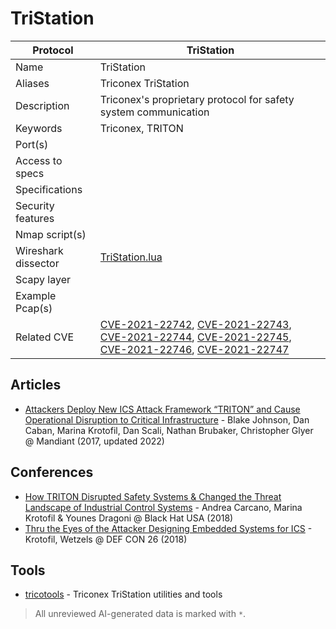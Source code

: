 # TriStation

| Protocol | TriStation |
|---|---|
| Name | TriStation |
| Aliases | Triconex TriStation |
| Description | Triconex's proprietary protocol for safety system communication |
| Keywords | Triconex, TRITON |
| Port(s) |  |
| Access to specs |  |
| Specifications |  |
| Security features |  |
| Nmap script(s) |  |
| Wireshark dissector | [TriStation.lua](https://github.com/NozomiNetworks/tricotools/blob/master/TriStation.lua) |
| Scapy layer |  |
| Example Pcap(s) |  |
| Related CVE | [CVE-2021-22742](https://nvd.nist.gov/vuln/detail/CVE-2021-22742), [CVE-2021-22743](https://nvd.nist.gov/vuln/detail/CVE-2021-22743), [CVE-2021-22744](https://nvd.nist.gov/vuln/detail/CVE-2021-22744), [CVE-2021-22745](https://nvd.nist.gov/vuln/detail/CVE-2021-22745), [CVE-2021-22746](https://nvd.nist.gov/vuln/detail/CVE-2021-22746), [CVE-2021-22747](https://nvd.nist.gov/vuln/detail/CVE-2021-22747) |

## Articles
- [Attackers Deploy New ICS Attack Framework “TRITON” and Cause Operational Disruption to Critical Infrastructure](https://www.mandiant.com/resources/blog/attackers-deploy-new-ics-attack-framework-triton) - Blake Johnson, Dan Caban, Marina Krotofil, Dan Scali, Nathan Brubaker, Christopher Glyer @ Mandiant (2017, updated 2022)
## Conferences
- [How TRITON Disrupted Safety Systems & Changed the Threat Landscape of Industrial Control Systems](https://www.youtube.com/watch?v=Hw2HclZV2Kw) - Andrea Carcano, Marina Krotofil & Younes Dragoni @ Black Hat USA (2018)
- [Thru the Eyes of the Attacker Designing Embedded Systems for ICS](https://www.youtube.com/watch?v=3x4MukvjEm8) - Krotofil, Wetzels @ DEF CON 26 (2018)
## Tools
- [tricotools](https://github.com/NozomiNetworks/tricotools) - Triconex TriStation utilities and tools

> All unreviewed AI-generated data is marked with `*`.
